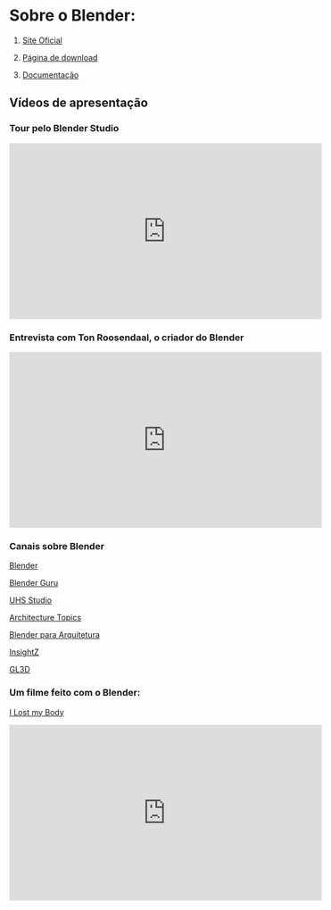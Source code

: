# Sobre o Blender:

1. [Site Oficial](https://www.blender.org)

1. [Página de download](https://www.blender.org/download/)

1. [Documentação](https://docs.blender.org/)

## Vídeos de apresentação

### Tour pelo Blender Studio

<iframe width="560" height="315" src="https://www.youtube.com/embed/mf2uAJepT44" frameborder="0" allow="accelerometer; autoplay; clipboard-write; encrypted-media; gyroscope; picture-in-picture" allowfullscreen></iframe>

### Entrevista com  Ton Roosendaal, o criador do Blender

<iframe width="560" height="315" src="https://www.youtube.com/embed/qJEWOTZnFeg" frameborder="0" allow="accelerometer; autoplay; clipboard-write; encrypted-media; gyroscope; picture-in-picture" allowfullscreen></iframe>


### Canais sobre Blender

[Blender](https://www.youtube.com/c/BlenderFoundation)

[Blender Guru](https://www.youtube.com/c/BlenderGuruOfficial)

[UHS Studio](https://www.youtube.com/c/UHStudio)

[Architecture Topics](https://www.youtube.com/channel/UCAZmf-rSBpnyPufbKszJQcQ)

[Blender para Arquitetura](https://www.youtube.com/c/BlenderparaArquitetura)

[InsightZ](https://www.youtube.com/c/InsightZGameArt)

[GL3D](https://www.youtube.com/channel/UCDMs6qQbvvKnXOLKW937Kaw)


### Um filme feito com o Blender:

[I Lost my Body](https://www.imdb.com/title/tt9806192/)



<iframe width="560" height="315" src="https://www.youtube.com/embed/IE_G_aJhMxU" title="YouTube video player" frameborder="0" allow="accelerometer; autoplay; clipboard-write; encrypted-media; gyroscope; picture-in-picture" allowfullscreen></iframe>




